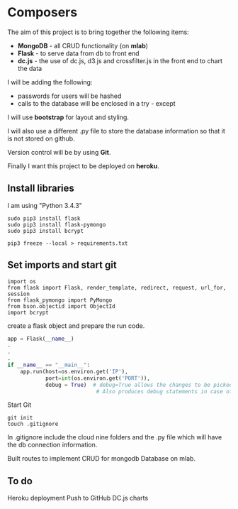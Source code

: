 # Composers

The aim of this project is to bring together the following items:
* **MongoDB** - all CRUD functionality (on **mlab**)
* **Flask** - to serve data from db to front end
* **dc.js** - the use of dc.js, d3.js and crossfilter.js in the front end to chart the data

I will be adding the following:
* passwords for users will be hashed
* calls to the database will be enclosed in a try - except

I will use **bootstrap** for layout and styling.  

I will also use a different .py file to store the database information so that
it is not stored on github.  

Version control will be by using **Git**.  

Finally I want this project to be deployed on **heroku**.



## Install libraries

I am using "Python 3.4.3"

~~~~
sudo pip3 install flask
sudo pip3 install flask-pymongo
sudo pip3 install bcrypt

pip3 freeze --local > requirements.txt
~~~~


## Set imports and start git

~~~~
import os
from flask import Flask, render_template, redirect, request, url_for, session
from flask_pymongo import PyMongo
from bson.objectid import ObjectId
import bcrypt
~~~~

create a flask object and prepare the run code.

~~~~python
app = Flask(__name__)
.
.
.
if __name__ == "__main__":
    app.run(host=os.environ.get('IP'),
            port=int(os.environ.get('PORT')),
            debug = True)  # debug=True allows the changes to be picked automatically in the browser
                            # Also produces debug statements in case of a bug
~~~~

Start Git
~~~~
git init
touch .gitignore
~~~~
In .gitignore include the cloud nine folders and the .py file which will have
the db connection information.

Built routes to implement CRUD for mongodb Database on mlab.



## To do

Heroku deployment
Push to GitHub
DC.js charts



